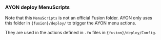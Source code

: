 ### AYON deploy MenuScripts

Note that this `MenuScripts` is not an official Fusion folder.
AYON only uses this folder in `{fusion}/deploy/` to trigger the AYON menu actions.

They are used in the actions defined in `.fu` files in `{fusion}/deploy/Config`.